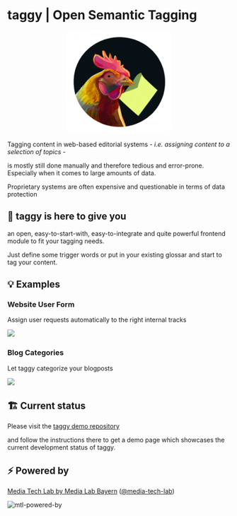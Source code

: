 # taggy | Open Semantic Tagging

<p align="center">
  <img width="240" alt="mtl-taggy" src="https://github.com/open-taggy/website/blob/main/static/img/logo.png">
</p>

Tagging content in web-based editorial systems -
*i.e. assigning content to a selection of topics* - 

is mostly still done manually and therefore tedious and error-prone. Especially when it comes to large amounts of data.

Proprietary systems are often expensive and questionable in terms of data protection


## 🎯 taggy is here to give you
an open, easy-to-start-with, easy-to-integrate and quite powerful 
frontend module to fit your tagging needs.

Just define some trigger words or put in your existing glossar and start to tag your content.

## 💡 Examples
### Website User Form
Assign user requests automatically to the right internal tracks

<img src="https://open-taggy.github.io/website/img/taggy_screencast_v2_abo.gif" width="600" />

### Blog Categories
Let taggy categorize your blogposts

<img src="https://open-taggy.github.io/website/img/taggy_screencast_v2_blog.gif" width="600" />

## 🏗️ Current status
Please visit the [taggy demo repository](https://github.com/open-taggy/demo) 

and follow the instructions there to get a demo page which showcases the current development status of taggy. 


## ⚡ Powered by

<a href="https://media-tech-lab.com">Media Tech Lab by Media Lab Bayern</a> (<a href="https://github.com/media-tech-lab">@media-tech-lab</a>)

<img width="240" alt="mtl-powered-by" src="https://user-images.githubusercontent.com/12242651/189848013-001839f4-f866-434c-b1d8-90b195ab738b.png">

